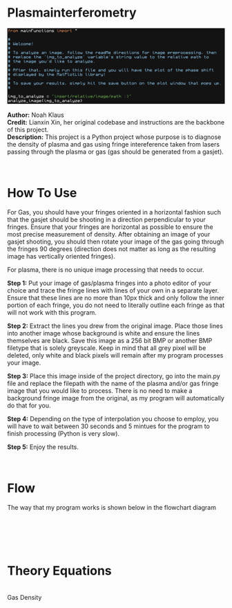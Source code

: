 # Plasmainterferometry

<img src="readMeAssets/ss_of_mainpy.png" alt="Diagram Image">

__Author:__ Noah Klaus
</br>
__Credit:__ Lianxin Xin, her original codebase and instructions are the backbone of this project.
</br> 
__Description:__ This project is a Python project whose purpose is to diagnose the density of plasma and gas using fringe intereference taken from lasers passing through the plasma or gas (gas should be generated from a gasjet).

</br>

# How To Use
For Gas, you should have your fringes oriented in a horizontal fashion such that the gasjet should be shooting in a direction perpendicular to your fringes. Ensure that your fringes are horizontal as possible to ensure the most precise measurement of density. After obtaining an image of your gasjet shooting, you should then rotate your image of the gas going through the fringes 90 degrees (direction does not matter as long as the resulting image has vertically oriented fringes).

For plasma, there is no unique image processing that needs to occur.

**Step 1:** Put your image of gas/plasma fringes into a photo editor of your choice and trace the fringe lines with lines of your own in a separate layer. Ensure that these lines are no more than 10px thick and only follow the inner portion of each fringe, you do not need to literally outline each fringe as that will not work with this program.

**Step 2:** Extract the lines you drew from the original image. Place those lines into another image whose background is white and ensure the lines themselves are black. Save this image as a 256 bit BMP or another BMP filetype that is solely greyscale. Keep in mind that all grey pixel will be deleted, only white and black pixels will remain after my program processes your image.

**Step 3:** Place this image inside of the project directory, go into the main.py file and replace the filepath with the name of the plasma and/or gas fringe image that you would like to process. There is no need to make a background fringe image from the original, as my program will automatically do that for you.

**Step 4:** Depending on the type of interpolation you choose to employ, you will have to wait between 30 seconds and 5 mintues for the program to finish processing (Python is very slow).

**Step 5:** Enjoy the results.

</br>

# Flow
The way that my program works is shown below in the flowchart diagram

</br>

</br>
</br>
</br>

# Theory Equations
</br>
Gas Density
</br>
